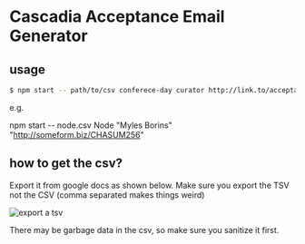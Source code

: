 # Cascadia Acceptance Email Generator

## usage
```bash
$ npm start -- path/to/csv conferece-day curator http://link.to/acceptance/form
```
e.g.

npm start -- node.csv Node "Myles Borins" "http://someform.biz/CHASUM256"

## how to get the csv?

Export it from google docs as shown below. Make sure you export the TSV not the CSV (comma separated makes things weird)

![export a tsv](https://raw.githubusercontent.com/TheAlphaNerd/cascadia-email-template/master/tsv.png)

There may be garbage data in the csv, so make sure you sanitize it first.
